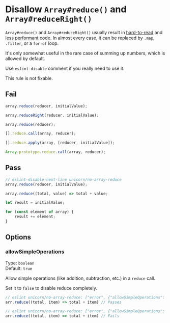 # Disallow `Array#reduce()` and `Array#reduceRight()`

`Array#reduce()` and `Array#reduceRight()` usually result in [hard-to-read](https://twitter.com/jaffathecake/status/1213077702300852224) and [less performant](https://www.richsnapp.com/article/2019/06-09-reduce-spread-anti-pattern) code. In almost every case, it can be replaced by `.map`, `.filter`, or a `for-of` loop.

It's only somewhat useful in the rare case of summing up numbers, which is allowed by default.

Use `eslint-disable` comment if you really need to use it.

This rule is not fixable.

## Fail

```js
array.reduce(reducer, initialValue);
```

```js
array.reduceRight(reducer, initialValue);
```

```js
array.reduce(reducer);
```

```js
[].reduce.call(array, reducer);
```

```js
[].reduce.apply(array, [reducer, initialValue]);
```

```js
Array.prototype.reduce.call(array, reducer);
```

## Pass

```js
// eslint-disable-next-line unicorn/no-array-reduce
array.reduce(reducer, initialValue);
```

```js
array.reduce((total, value) => total + value;
```

```js
let result = initialValue;

for (const element of array) {
	result += element;
}
```
## Options

### allowSimpleOperations

Type: `boolean`\
Default: `true`

Allow simple operations (like addition, subtraction, etc.) in a `reduce` call.

Set it to `false` to disable reduce completely.

```js
// eslint unicorn/no-array-reduce: ["error", {"allowSimpleOperations": true}]
arr.reduce((total, item) => total + item) // Passes
```

```js
// eslint unicorn/no-array-reduce: ["error", {"allowSimpleOperations": false}]
arr.reduce((total, item) => total + item) // Fails
```

